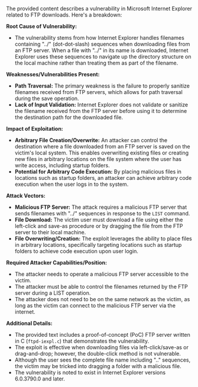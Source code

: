 The provided content describes a vulnerability in Microsoft Internet Explorer related to FTP downloads. Here's a breakdown:

**Root Cause of Vulnerability:**

*   The vulnerability stems from how Internet Explorer handles filenames containing "../" (dot-dot-slash) sequences when downloading files from an FTP server. When a file with "../" in its name is downloaded, Internet Explorer uses these sequences to navigate up the directory structure on the local machine rather than treating them as part of the filename.

**Weaknesses/Vulnerabilities Present:**

*   **Path Traversal:** The primary weakness is the failure to properly sanitize filenames received from FTP servers, which allows for path traversal during the save operation.
*   **Lack of Input Validation:** Internet Explorer does not validate or sanitize the filename received from the FTP server before using it to determine the destination path for the downloaded file.

**Impact of Exploitation:**

*   **Arbitrary File Creation/Overwrite:** An attacker can control the destination where a file downloaded from an FTP server is saved on the victim's local system. This enables overwriting existing files or creating new files in arbitrary locations on the file system where the user has write access, including startup folders.
*   **Potential for Arbitrary Code Execution:** By placing malicious files in locations such as startup folders, an attacker can achieve arbitrary code execution when the user logs in to the system.

**Attack Vectors:**

*   **Malicious FTP Server:** The attack requires a malicious FTP server that sends filenames with "../" sequences in response to the `LIST` command.
*   **File Download:** The victim user must download a file using either the left-click and save-as procedure or by dragging the file from the FTP server to their local machine.
*   **File Overwriting/Creation:** The exploit leverages the ability to place files in arbitrary locations, specifically targeting locations such as startup folders to achieve code execution upon user login.

**Required Attacker Capabilities/Position:**

*   The attacker needs to operate a malicious FTP server accessible to the victim.
*   The attacker must be able to control the filenames returned by the FTP server during a LIST operation.
*   The attacker does not need to be on the same network as the victim, as long as the victim can connect to the malicious FTP server via the internet.

**Additional Details:**

*   The provided text includes a proof-of-concept (PoC) FTP server written in C (`ftpd-iexpl.c`) that demonstrates the vulnerability.
*   The exploit is effective when downloading files via left-click/save-as or drag-and-drop; however, the double-click method is not vulnerable.
*   Although the user sees the complete file name including ".." sequences, the victim may be tricked into dragging a folder with a malicious file.
*   The vulnerability is noted to exist in Internet Explorer versions 6.0.3790.0 and later.